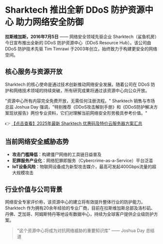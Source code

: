 # Sharktech 推出全新 DDoS 防护资源中心 助力网络安全防御

**拉斯维加斯，2016年7月5日** —— 网络安全领域先驱企业 Sharktech（鲨鱼机房）今日宣布推出全新的 DDoS 防护资源中心（DDoS Resource Hub）。该公司由 DDoS 防护技术先驱 Tim Timrawi 于2003年创立，始终致力于构建更安全的网络空间。

## 核心服务与资源开放

Sharktech 的核心使命是通过技术创新推动网络安全发展。随着公司在 DDoS 防护和网络技术领域的持续突破，所有研究成果将通过该资源中心向公众开放。

"资源中心所有内容完全免费开放，无需任何注册流程。" Sharktech 销售与市场总监 Joshua Day 强调，"特别推荐《DDoS攻击解剖手册》和《DDoS防护解决方案现状报告》两份专业资料，它们对理解当前网络安全形势极具参考价值。"

👉 [【点击查看】2025年最新 Sharktech 优惠码及特价云服务器方案汇总](https://bit.ly/Sharktech)

## 当前网络安全威胁态势

- **攻击门槛降低**：构建僵尸网络的工具链日益普及
- **犯罪服务产业化**：网络犯罪即服务（Cybercrime-as-a-Service）平台泛滥
- **IoT设备风险**：物联网设备成为新型攻击媒介，最高可发起400Gbps流量的超大规模攻击

## 行业价值与公司背景

网络安全专家评价称，该资源中心的建立将有效提升整体行业的防护能力。Sharktech 作为拥有20余年经验的专业厂商，目前在拉斯维加斯总部及洛杉矶、丹佛、芝加哥、阿姆斯特丹等地设有数据中心，持续为全球客户提供企业级防护方案。

> "这个资源中心将成为对抗网络威胁的重要知识库" —— Joshua Day 总结道